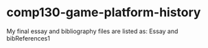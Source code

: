 # comp130-game-platform-history
My final essay and bibliography files are listed as:
Essay and bibReferences1
